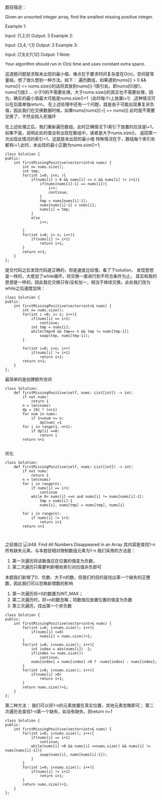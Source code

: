 题目描述：

Given an unsorted integer array, find the smallest missing positive integer.

Example 1:

Input: [1,2,0]
Output: 3
Example 2:

Input: [3,4,-1,1]
Output: 2
Example 3:

Input: [7,8,9,11,12]
Output: 1
Note:

Your algorithm should run in O(n) time and uses constant extra space.

这道题问题是求取未出现的最小值，难点在于要求时间复杂度在O(n)，空间是常量级。想了很久想到一种方法。如下：
遍历数组，如果遇到nums[i] > 0 && nums[i] <= nums.size()的话将其放到nums[i]-1索引处。即nums[0]放1，nums[1]放2....
小于0的不需要处理，大于nums.size()的其实也不需要处理，因为，确实的最小值最大可能是nums.size()+1（此时每个i上放置i+1）,这种情况可以在后面单独return，
在上述处理中还有一个问题，就是由于可能出现重复非负值，因此我们在交换数据时候，如果nums[nums[i]-i] == nums[i] 此时就不需要交换了，不然会陷入死循环

在上述处理之后，我们重新遍历数组，此时正确情况下i索引下放置的应该是i+1，如果不是，说明此处的值没有出现在数组中，或者是大于nums.size()，
返回第一次出现此情况的索引+1，这就是未出现的最小值
特殊情况在于，数组每个索引处都有i+1,此时，未出现的最小正数为nums.size()+1;
```
class Solution {
public:
    int firstMissingPositive(vector<int>& nums) {
        int n= nums.size();
        int tmp;
        for(int i=0; i<n; ){
            if(nums[i] > 0 && nums[i] <= n && nums[i] != i+1){
                if(nums[nums[i]-1] == nums[i]){
                    i++;
                    continue;
                }
                tmp = nums[nums[i]-1];
                nums[nums[i]-1] = nums[i];
                nums[i] = tmp;
            }
            else 
                i++;
            
        }
        for(int i=0; i< n; i++){
            if(nums[i] != i+1)
                return i+1;
        }
        return n+1;
    }
};
```

提交代码之后发现代码是正确的，但是速度比较慢，看了下solution， 发现思想是一样的，大佬加了while循环，将交换一直进行到不符合条件为止，
其实和我的思想是一样的，因此我在交换只有i没有加一，相当于继续交换，此处我们改为while之后速度加快：
```
class Solution {
public:
    int firstMissingPositive(vector<int>& nums) {
        int n= nums.size();
        for(int i =0; i< n; i++){
            if(nums[i] == i+1)
                continue;
            int tmp = nums[i];
            while(tmp>0 && tmp<= n && tmp != nums[tmp-1])
                swap(tmp, nums[tmp-1]);
        }
        
        for(int i=0; i<n; i++)
            if(nums[i] != i+1)
                return i+1;
        return n+1;
    }
};
```

最简单的是创建额外空间
```
class Solution:
    def firstMissingPositive(self, nums: List[int]) -> int:
        if not nums:
            return 1
        n = len(nums)
        dp = [0] * (n+1)
        for num in nums:
            if 1<=num <= n:
                dp[num] =1
        for i in range(1, n+1):
            if dp[i] ==0:
                return i
        return n+1
        
```
优化
```
class Solution:
    def firstMissingPositive(self, nums: List[int]) -> int:
        if not nums:
            return 1
        n = len(nums)
        for i in range(n):
            if nums[i] == i+1:
                continue
            while 0< nums[i] <=n and nums[i] != nums[nums[i]-1]:
                tmp = nums[i]-1
                nums[i], nums[tmp] = nums[tmp], nums[i]
            
        for i in range(n):
            if nums[i] != i+1:
                return i+1
        return n+1
    
    

```



之前做过  ![448. Find All Numbers Disappeared in an Array](https://github.com/CallmeZhouxiaolun/leetcode/blob/master/ordered/array/448.%20Find%20All%20Numbers%20Disappeared%20in%20an%20Array)
其内容是查找1-n所有缺失元素，与本题目相对限制数组元素为1-n
我们采用的方法是：
1. 第一次遍历将该数值应在位置的值变为负数，
2. 第二次遍历只需要判断哪些索引对应值非负即可

本题我们新增了0、负数、大于n的数，但我们的目的是找出第一个缺失的正整数，因此我们可以忽略新增数的影响
1. 第一次遍历将<0的数置为INT_MAX；
2. 第二次遍历时，将>n的数忽略；将数值应放置位置的值变为负数
3. 第三次遍历，找出第一个非负数

```
class Solution {
public:
    int firstMissingPositive(vector<int>& nums) {
        for(int i=0; i<nums.size(); i++){
            if(nums[i] <=0)
                nums[i] = nums.size()+1;
        }
        for(int i=0; i<nums.size(); i++){
            int index = abs(nums[i]) -1;
            if(index >= nums.size())
                continue;
            nums[index] = nums[index] >0 ? -nums[index] : nums[index];
        }
        for(int i=0; i<nums.size(); i++){
            if(nums[i] >0)
                return i+1;
        }
        return nums.size()+1;
    }
};
```

第二种方法： 我们可以将1-n的元素放置在真实位置，其他元素忽略即可；
第二次遍历去查找1-n第一个缺失，如没有缺失，则return n+1
```
class Solution {
public:
    int firstMissingPositive(vector<int>& nums) {
        for(int i=0; i<nums.size(); i++){
            if(nums[i] == i+1)
                continue;
            while(nums[i] >0 && nums[i] <=nums.size() && nums[i] != nums[nums[i]-1]){
                swap(nums[i], nums[nums[i]-1]);
            }
        }
        for(int i=0; i<nums.size(); i++){
            if(nums[i] != i+1)
                return i+1;
        }
        return nums.size()+1;
    }
};
```
